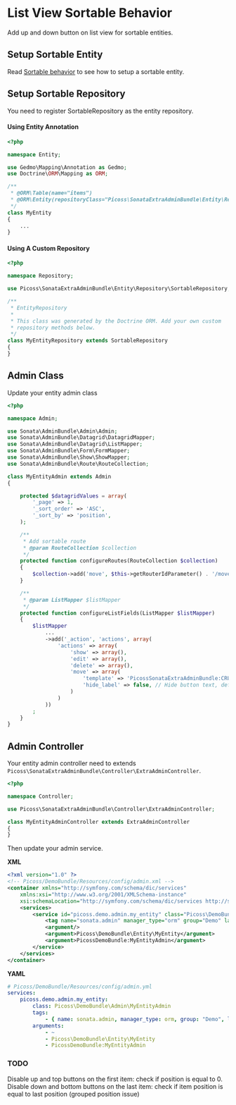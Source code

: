 List View Sortable Behavior
===========================

Add up and down button on list view for sortable entities.

## Setup Sortable Entity

Read [Sortable behavior](http://github.com/l3pp4rd/DoctrineExtensions/blob/master/doc/sortable.md) to see how to setup a sortable entity.

## Setup Sortable Repository

You need to register SortableRepository as the entity repository.

#### Using Entity Annotation

``` php
<?php

namespace Entity;

use Gedmo\Mapping\Annotation as Gedmo;
use Doctrine\ORM\Mapping as ORM;

/**
 * @ORM\Table(name="items")
 * @ORM\Entity(repositoryClass="Picoss\SonataExtraAdminBundle\Entity\Repository\SortableRepository")
 */
class MyEntity
{
    ...
}
```

#### Using A Custom Repository

``` php
<?php

namespace Repository;

use Picoss\SonataExtraAdminBundle\Entity\Repository\SortableRepository;

/**
 * EntityRepository
 *
 * This class was generated by the Doctrine ORM. Add your own custom
 * repository methods below.
 */
class MyEntityRepository extends SortableRepository
{
}

```

## Admin Class

Update your entity admin class

```php
<?php

namespace Admin;

use Sonata\AdminBundle\Admin\Admin;
use Sonata\AdminBundle\Datagrid\DatagridMapper;
use Sonata\AdminBundle\Datagrid\ListMapper;
use Sonata\AdminBundle\Form\FormMapper;
use Sonata\AdminBundle\Show\ShowMapper;
use Sonata\AdminBundle\Route\RouteCollection;

class MyEntityAdmin extends Admin
{

    protected $datagridValues = array(
        '_page' => 1,
        '_sort_order' => 'ASC',
        '_sort_by' => 'position',
    );

    /**
     * Add sortable route
     * @param RouteCollection $collection
     */
    protected function configureRoutes(RouteCollection $collection)
    {
        $collection->add('move', $this->getRouterIdParameter() . '/move/{position}');
    }

    /**
     * @param ListMapper $listMapper
     */
    protected function configureListFields(ListMapper $listMapper)
    {
        $listMapper
            ...
            ->add('_action', 'actions', array(
                'actions' => array(
                    'show' => array(),
                    'edit' => array(),
                    'delete' => array(),
                    'move' => array(
                        'template' => 'PicossSonataExtraAdminBundle:CRUD:list__action_sort.html.twig',
                        'hide_label' => false, // Hide button text, default to true
                    )
                )
            ))
        ;
    }
}

```

## Admin Controller

Your entity admin controller need to extends `Picoss\SonataExtraAdminBundle\Controller\ExtraAdminController`.

``` php
<?php

namespace Controller;

use Picoss\SonataExtraAdminBundle\Controller\ExtraAdminController;

class MyEntityAdminController extends ExtraAdminController
{
}

```

Then update your admin service.

**XML**
``` xml
<?xml version="1.0" ?>
<!-- Picoss/DemoBundle/Resources/config/admin.xml -->
<container xmlns="http://symfony.com/schema/dic/services"
    xmlns:xsi="http://www.w3.org/2001/XMLSchema-instance"
    xsi:schemaLocation="http://symfony.com/schema/dic/services http://symfony.com/schema/dic/services/services-1.0.xsd">
    <services>
        <service id="picoss.demo.admin.my_entity" class="Picoss\DemoBundle\Admin\MyEntityAdmin">
            <tag name="sonata.admin" manager_type="orm" group="Demo" label="Entity" />
            <argument/>
            <argument>Picoss\DemoBundle\Entity\MyEntity</argument>
            <argument>PicossDemoBundle:MyEntityAdmin</argument>
        </service>
    </services>
</container>
```

**YAML**
``` yaml
# Picoss/DemoBundle/Resources/config/admin.yml
services:
    picoss.demo.admin.my_entity:
        class: Picoss\DemoBundle\Admin\MyEntityAdmin
        tags:
            - { name: sonata.admin, manager_type: orm, group: "Demo", label: "Entity" }
        arguments:
            - ~
            - Picoss\DemoBundle\Entity\MyEntity
            - PicossDemoBundle:MyEntityAdmin
```

### TODO

Disable up and top buttons on the first item: check if position is equal to 0.
Disable down and bottom buttons on the last item: check if item position is equal to last position (grouped position issue)